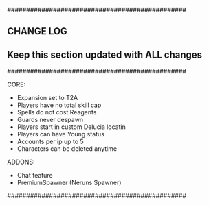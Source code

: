 ###############################################
## CHANGE LOG
##
## Keep this section updated with ALL changes
###############################################

CORE:
- Expansion set to T2A
- Players have no total skill cap
- Spells do not cost Reagents
- Guards never despawn
- Players start in custom Delucia locatin
- Players can have Young status
- Accounts per ip up to 5
- Characters can be deleted anytime

ADDONS:
- Chat feature
- PremiumSpawner (Neruns Spawner)

###############################################
